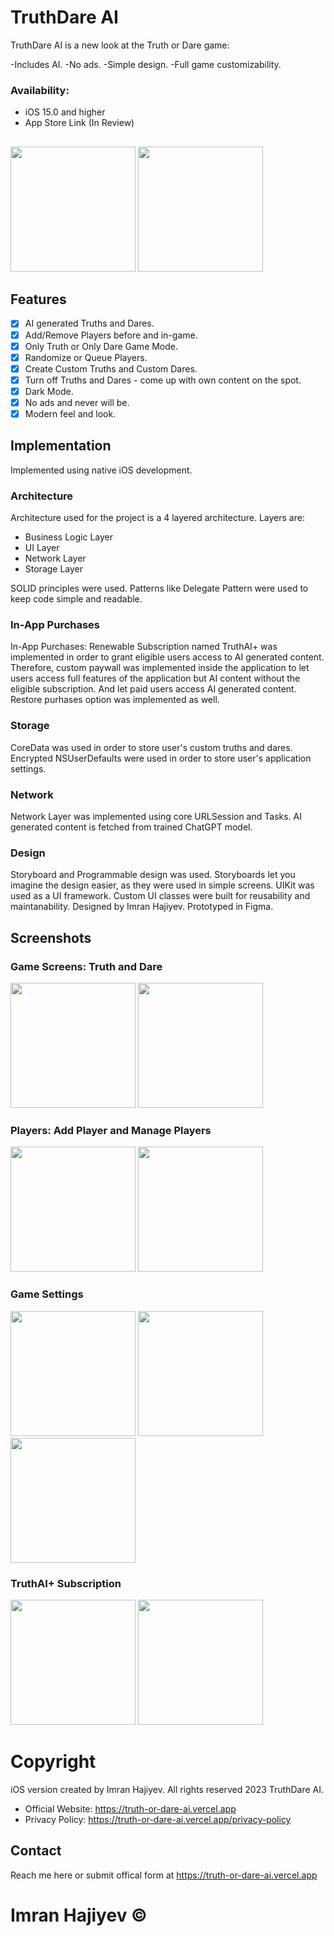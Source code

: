 # TruthDare AI

TruthDare AI is a new look at the Truth or Dare game:

-Includes AI.
-No ads. 
-Simple design.
-Full game customizability.

### Availability:
- iOS 15.0 and higher
- App Store Link (In Review)

##
<p align="row">
  <img src="https://github.com/windrunner21/truthordare-iOS/assets/18750749/a90cf8ee-1ab0-4e42-8f44-c276da65b455" width="200" >
  <img src="https://github.com/windrunner21/truthordare-iOS/assets/18750749/58dc7dc6-db62-4e93-94a2-8d25d9c5a55f" width="200" >
</p> 

## Features
- [x] AI generated Truths and Dares.
- [x] Add/Remove Players before and in-game.
- [x] Only Truth or Only Dare Game Mode.
- [x] Randomize or Queue Players.
- [x] Create Custom Truths and Custom Dares.
- [x] Turn off Truths and Dares - come up with own content on the spot.
- [x] Dark Mode.
- [x] No ads and never will be.
- [x] Modern feel and look. 

## Implementation
Implemented using native iOS development. 

### Architecture
Architecture used for the project is a 4 layered architecture. Layers are: 

- Business Logic Layer 
- UI Layer
- Network Layer
- Storage Layer

SOLID principles were used.
Patterns like Delegate Pattern were used to keep code simple and readable.

### In-App Purchases
In-App Purchases: Renewable Subscription named TruthAI+ was implemented in order to grant eligible users access to AI generated content. 
Therefore, custom paywall was implemented inside the application to let users access full features of the application but AI content without the eligible subscription. 
And let paid users access AI generated content. Restore purhases option was implemented as well.

### Storage
CoreData was used in order to store user's custom truths and dares. Encrypted NSUserDefaults were used in order to store user's application settings.

### Network
Network Layer was implemented using core URLSession and Tasks. AI generated content is fetched from trained ChatGPT model.

### Design
Storyboard and Programmable design was used. Storyboards let you imagine the design easier, as they were used in simple screens.
UIKit was used as a UI framework. Custom UI classes were built for reusability and maintanability. Designed by Imran Hajiyev. Prototyped in Figma.

## Screenshots

### Game Screens: Truth and Dare
<p align="row">
  <img src="https://github.com/windrunner21/truthordare-iOS/assets/18750749/a906a033-512a-41e8-9ee6-afd8da80c71d" width="200" >
  <img src="https://github.com/windrunner21/truthordare-iOS/assets/18750749/badda240-9da3-471c-aeb2-5389f71a1347" width="200" >
</p>

### Players: Add Player and Manage Players
<p align="row">
  <img src="https://github.com/windrunner21/truthordare-iOS/assets/18750749/09da07f0-d66c-45c2-8425-58951238c593" width="200" >
  <img src="https://github.com/windrunner21/truthordare-iOS/assets/18750749/e78f1a17-82b5-4b8d-98f3-f821b0163400" width="200" >
</p>

### Game Settings
<p align="row">
  <img src="https://github.com/windrunner21/truthordare-iOS/assets/18750749/1df792ac-c673-471b-95ec-8ebd63ca7d7f" width="200" >
  <img src="https://github.com/windrunner21/truthordare-iOS/assets/18750749/cb450431-0140-48f8-8ed9-670dc8a7ed3e" width="200" >
  <img src="https://github.com/windrunner21/truthordare-iOS/assets/18750749/16b741df-5617-4663-a56b-c9a748058f1e" width="200" >
</p>

### TruthAI+ Subscription
<p align="row">
  <img src="https://github.com/windrunner21/truthordare-iOS/assets/18750749/93133d66-adbe-4507-878d-db831f9bc626" width="200" >
  <img src="https://github.com/windrunner21/truthordare-iOS/assets/18750749/b957e1a1-c9e5-44e7-ad70-b87740a4be3a" width="200" >
</p>

# Copyright
iOS version created by Imran Hajiyev. All rights reserved 2023 TruthDare AI.

- Official Website: https://truth-or-dare-ai.vercel.app
- Privacy Policy: https://truth-or-dare-ai.vercel.app/privacy-policy

## Contact
Reach me here or submit offical form at https://truth-or-dare-ai.vercel.app

# Imran Hajiyev ©
